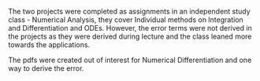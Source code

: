 The two projects were completed as assignments in an independent study class - Numerical Analysis,
they cover Individual methods on Integration and Differentiation and ODEs. However, the error terms were
not derived in the projects as they were derived during lecture and the class leaned more towards the applications.

The pdfs were created out of interest for Numerical Differentiation and one way to derive the error.
